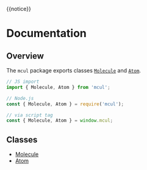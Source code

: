 {{notice}}

# Documentation

## Overview

The `mcul` package exports classes [`Molecule`](/doc/molecule/) and [`Atom`](/doc/atom/).

```js
// JS import
import { Molecule, Atom } from 'mcul';

// Node.js
const { Molecule, Atom } = require('mcul');

// via script tag
const { Molecule, Atom } = window.mcul;
```

## Classes

- [Molecule](/doc/molecule/)
- [Atom](/doc/atom/)